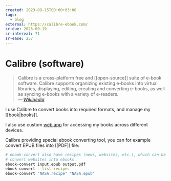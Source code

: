 ```yaml
---
created: 2023-09-15T00:00+03:00
tags:
  - blog
external: https://calibre-ebook.com/
sr-due: 2025-09-19
sr-interval: 71
sr-ease: 257
---
```


# Calibre (software)

> Calibre is a cross-platform free and [[open-source]] suite of e-book software. Calibre supports organizing existing e-books into virtual libraries, displaying, editing, creating and converting e-books, as well as syncing e-books with a variety of e-readers.\
> — <cite>[Wikipedia](https://en.wikipedia.org/wiki/Calibre_(software))</cite>

I use Calibre to convert books into required formats, and manage my [[book|books]].

I also use custom [web app](https://github.com/janeczku/calibre-web) for accessing my books across different devices.

Calibre providing special ebook converting tool, you can for example convert EPUB files into [[PDF]] file:

```sh
# ebook-convert also have recipes (news, websites, etc.), which can be used to
# convert websites into ebooks.
ebook-convert input.epub output.pdf
ebook-convert --list-recipes
ebook-convert "NASA.recipe" "NASA.epub"
```
